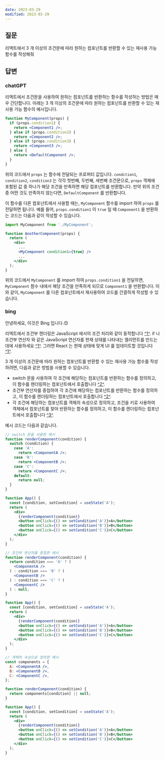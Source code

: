 ```yaml
---
date: 2023-03-29
modified: 2023-03-29
---
```


## 질문

리액트에서 3 개 이상의 조건문에 따라 원하는 컴포넌트를 반환할 수 있는 재사용 가능 함수를 작성해줘

## 답변

### chatGPT

리액트에서 조건문을 사용하여 원하는 컴포넌트를 반환하는 함수를 작성하는 방법은 매우 간단합니다. 아래는 3 개 이상의 조건문에 따라 원하는 컴포넌트를 반환할 수 있는 재사용 가능 함수의 예시입니다.

```jsx
function MyComponent(props) {
  if (props.condition1) {
    return <Component1 />;
  } else if (props.condition2) {
    return <Component2 />;
  } else if (props.condition3) {
    return <Component3 />;
  } else {
    return <DefaultComponent />;
  }
}
```

위의 코드에서 `props` 는 함수에 전달되는 프로퍼티 값입니다. `condition1`, `condition2`, `condition3` 는 각각 첫번째, 두번째, 세번째 조건문으로, `props` 객체에 포함된 값 중 하나가 해당 조건을 만족하면 해당 컴포넌트를 반환합니다. 만약 위의 조건 중 어떤 것도 만족하지 않는다면, `DefaultComponent` 를 반환합니다.

이 함수를 다른 컴포넌트에서 사용할 때는, `MyComponent` 함수를 import 하여 `props` 를 전달하면 됩니다. 예를 들어, `props.condition1` 이 `true` 일 때 `Component1` 을 반환하는 코드는 다음과 같이 작성할 수 있습니다.

```jsx
import MyComponent from './MyComponent';

function AnotherComponent(props) {
  return (
    <div>
      ...
      <MyComponent condition1={true} />
      ...
    </div>
  );
}
```

위의 코드에서 `MyComponent` 를 import 하여 `props.condition1` 을 전달하면, `MyComponent` 함수 내에서 해당 조건을 만족하게 되므로 `Component1` 을 반환합니다. 이와 같이, `MyComponent` 를 다른 컴포넌트에서 재사용하여 코드를 간결하게 작성할 수 있습니다.

### bing

[1]: https://ko.reactjs.org/docs/conditional-rendering.html " 조건부 렌더링–React"
[2]: https://react.vlpt.us/basic/06-conditional-rendering.html "6. 조건부 렌더링 · GitBook"
[3]: https://medium.com/vingle-tech-blog/react-%EB%A0%8C%EB%8D%94%EB%A7%81-%EC%9D%B4%ED%95%B4%ED%95%98%EA%B8%B0-f255d6569849 "React 렌더링 이해 및 최적화 (With Hook). React 의 렌더링 과정과 잘못된 시나리오로 인하여 이른 최적화하는 ..."

안녕하세요, 이것은 Bing 입니다.😊

리액트에서 조건부 렌더링은 JavaScript 에서의 조건 처리와 같이 동작합니다 [^1^][1]. if 나 조건부 연산자 와 같은 JavaScript 연산자를 현재 상태를 나타내는 엘리먼트를 만드는 데에 사용하세요 [^1^][1]. 그러면 React 는 현재 상태에 맞게 UI 를 업데이트할 것입니다 [^1^][1].

3 개 이상의 조건문에 따라 원하는 컴포넌트를 반환할 수 있는 재사용 가능 함수를 작성하려면, 다음과 같은 방법을 사용할 수 있습니다.

- switch 문을 사용하여 각 조건에 해당하는 컴포넌트를 반환하는 함수를 정의하고, 이 함수를 렌더링하는 컴포넌트에서 호출합니다 [^2^][2].
- 조건부 연산자를 중첩하여 각 조건에 해당하는 컴포넌트를 반환하는 함수를 정의하고, 이 함수를 렌더링하는 컴포넌트에서 호출합니다 [^2^][2].
- 각 조건에 해당하는 컴포넌트를 객체의 속성으로 정의하고, 조건을 키로 사용하여 객체에서 컴포넌트를 찾아 반환하는 함수를 정의하고, 이 함수를 렌더링하는 컴포넌트에서 호출합니다 [^3^][3].

예시 코드는 다음과 같습니다.

```jsx
// switch 문을 사용한 예시
function renderComponent(condition) {
  switch (condition) {
    case 'A':
      return <ComponentA />;
    case 'B':
      return <ComponentB />;
    case 'C':
      return <ComponentC />;
    default:
      return null;
  }
}

function App() {
  const [condition, setCondition] = useState('A');
  return (
    <div>
      {renderComponent(condition)}
      <button onClick={() => setCondition('A')}>A</button>
      <button onClick={() => setCondition('B')}>B</button>
      <button onClick={() => setCondition('C')}>C</button>
    </div>
  );
}
```

```jsx
// 조건부 연산자를 중첩한 예시
function renderComponent(condition) {
  return condition === 'A' ? (
    <ComponentA />
  ) : condition === 'B' ? (
    <ComponentB />
  ) : condition === 'C' ? (
    <ComponentC />
  ) : null;
}

function App() {
  const [condition, setCondition] = useState('A');
  return (
    <div>
      {renderComponent(condition)}
      <button onClick={() => setCondition('A')}>A</button>
      <button onClick={() => setCondition('B')}>B</button>
      <button onClick={() => setCondition('C')}>C</button>
    </div>
  );
}
```

```jsx
// 객체의 속성으로 정의한 예시
const components = {
  A: <ComponentA />,
  B: <ComponentB />,
  C: <ComponentC />,
};

function renderComponent(condition) {
  return components[condition] || null;
}

function App() {
  const [condition, setCondition] = useState('A');
  return (
    <div>
      {renderComponent(condition)}
      <button onClick={() => setCondition('A')}>A</button>
      <button onClick={() => setCondition('B')}>B</button>
      <button onClick={() => setCondition('C')}>C</button>
    </div>
  );
}
```
